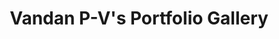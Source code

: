 ---
description: |
  Welcome to Vandan P-V's portfolio gallery.
  I enjoy taking photos of all sorts, but love taking photos of people.
  
  If you like my work, follow me on Instagram!
#lastmod: 2023-07-05
title: Vandan P-V's Portfolio Gallery
resources:
  - src: self-portraits/7-P7106386.jpg
    params:
      cover: true # cover of the home page is used for OpenGraph cards, etc.
menus:
  main:
    name: Home
    weight: -2
# sub-galleries on list pages are sorted by date and weight (descending)
cascade:
 build:
   publishResources: false # do not include full images. Also disable download
---